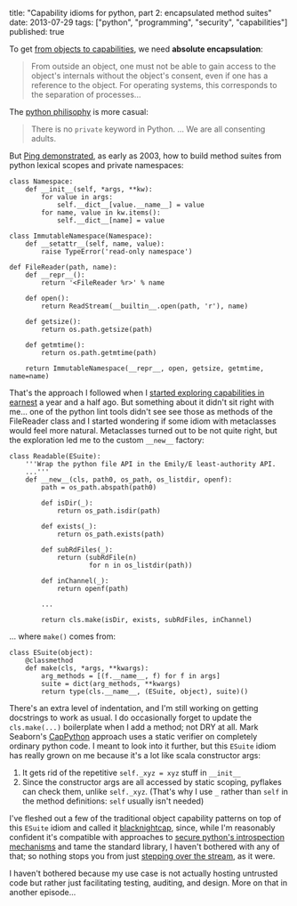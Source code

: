 title: "Capability idioms for python, part 2: encapsulated method suites"
date: 2013-07-29
tags: ["python", "programming", "security", "capabilities"]
published: true

To get [from objects to
capabilities][odecap], we need **absolute encapsulation**:

> From outside an object, one must not be able to gain access to the
  object's internals without the object's consent, even if one has a
  reference to the object. For operating systems, this corresponds to
  the separation of processes...

[odecap]: http://erights.org/elib/capability/ode/ode-capabilities.html

The [python philisophy][adults] is more casual:

> There is no `private` keyword in Python. ... We are all consenting adults. 

[adults]: http://docs.python-guide.org/en/latest/writing/style.html#we-are-all-consenting-adults

But [Ping demonstrated][ping03], as early as 2003, how to build
method suites from python lexical scopes and private namespaces:

    class Namespace:
        def __init__(self, *args, **kw):
            for value in args:
                self.__dict__[value.__name__] = value
            for name, value in kw.items():
                self.__dict__[name] = value

    class ImmutableNamespace(Namespace):
        def __setattr__(self, name, value):
            raise TypeError('read-only namespace')

    def FileReader(path, name):
        def __repr__():
            return '<FileReader %r>' % name

        def open():
            return ReadStream(__builtin__.open(path, 'r'), name)

        def getsize():
            return os.path.getsize(path)

        def getmtime():
            return os.path.getmtime(path)

        return ImmutableNamespace(__repr__, open, getsize, getmtime, name=name)

[ping03]: http://mail.python.org/pipermail/python-dev/2003-March/034287.html

That's the approach I followed when I [started exploring capabilities
in earnest][dc11] a year and a half ago. But something about it didn't
sit right with me... one of the python lint tools didn't see see those
as methods of the FileReader class and I started wondering if some
idiom with metaclasses would feel more natural. Metaclasses turned out
to be not quite right, but the exploration led me to the custom
`__new__` factory:

    class Readable(ESuite):
        '''Wrap the python file API in the Emily/E least-authority API.
        ...'''
        def __new__(cls, path0, os_path, os_listdir, openf):
            path = os_path.abspath(path0)
    
            def isDir(_):
                return os_path.isdir(path)
    
            def exists(_):
                return os_path.exists(path)
    
            def subRdFiles(_):
                return (subRdFile(n)
                        for n in os_listdir(path))

            def inChannel(_):
                return openf(path)

            ...

            return cls.make(isDir, exists, subRdFiles, inChannel)

... where `make()` comes from:

    class ESuite(object):
        @classmethod
        def make(cls, *args, **kwargs):
            arg_methods = [(f.__name__, f) for f in args]
            suite = dict(arg_methods, **kwargs)
            return type(cls.__name__, (ESuite, object), suite)()

There's an extra level of indentation, and I'm still working on
getting docstrings to work as usual. I do occasionally forget to
update the `cls.make(...)` boilerplate when I add a method; not DRY at
all. Mark Seaborn's [CapPython][ms08] approach uses a static verifier
on completely ordinary python code.  I meant to look into it further,
but this `ESuite` idiom has really grown on me because it's a lot like
scala constructor args:

  1. It gets rid of the repetitive `self._xyz = xyz` stuff in `__init__`
  2. Since the constructor args are all accessed by static scoping,
  pyflakes can check them, unlike `self._xyz`. (That's why I use `_`
  rather than `self` in the method definitions: `self` usually isn't
  needed)

[ms08]: http://lackingrhoticity.blogspot.com/2008/08/introducing-cappython.html
[dc11]: http://www.madmode.com/2011/11/capability-security-in-e-coffescript.html

I've fleshed out a few of the traditional object capability patterns
on top of this `ESuite` idiom and called it
[blacknightcap](https://bitbucket.org/DanC/blackknightcap), since,
while I'm reasonably confident it's compatible with approaches to
[secure python's introspection mechanisms][tav09] and tame the
standard library, I haven't bothered with any of that; so nothing stops
you from just [stepping over the stream][mp75], as it were.

[tav09]: http://tav.espians.com/paving-the-way-to-securing-the-python-interpreter.html
[mp75]: http://en.wikipedia.org/wiki/Black_Knight_(Monty_Python)

I haven't bothered because my use case is not actually hosting
untrusted code but rather just facilitating testing, auditing, and design.
More on that in another episode...
